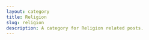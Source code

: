 ```yaml
---
layout: category
title: Religion
slug: religion
description: A category for Religion related posts.
---
```


